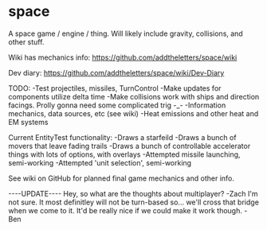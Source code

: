 space
=====

A space game / engine / thing. Will likely include gravity, collisions, and other stuff.

Wiki has mechanics info: https://github.com/addtheletters/space/wiki

Dev diary: https://github.com/addtheletters/space/wiki/Dev-Diary

TODO:
-Test projectiles, missiles, TurnControl
-Make updates for components utilize delta time
-Make collisions work with ships and direction facings. Prolly gonna need some complicated trig -_-
-Information mechanics, data sources, etc (see wiki)
-Heat emissions and other heat and EM systems


Current EntityTest functionality:
-Draws a starfeild
-Draws a bunch of movers that leave fading trails
-Draws a bunch of controllable accelerator things with lots of options, with overlays
-Attempted missile launching, semi-working
-Attempted 'unit selection', semi-working



See wiki on GitHub for planned final game mechanics and other info.

----UPDATE----
Hey, so what are the thoughts about multiplayer? -Zach
I'm not sure. It most definitley will not be turn-based so... we'll cross that bridge when we come to it. It'd be really nice if we could make it work though. -Ben
